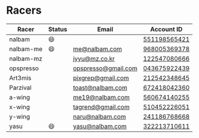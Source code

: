 # Racers

Racer     | Status  | Email               | Account ID
--------- | ------- | ------------------- | ------------
nalbam    | :smile: |                     | [551198565421](https://551198565421.signin.aws.amazon.com/console)
nalbam-me | :smile: | me@nalbam.com       | [968005369378](https://968005369378.signin.aws.amazon.com/console)
nalbam-mz |         | jyyu@mz.co.kr       | [122547080666](https://122547080666.signin.aws.amazon.com/console)
opspresso |         | opspresso@gmail.com | [043675922439](https://043675922439.signin.aws.amazon.com/console)
Art3mis   |         | pixgrep@gmail.com   | [212542348645](https://212542348645.signin.aws.amazon.com/console)
Parzival  |         | toast@nalbam.com    | [672418042360](https://672418042360.signin.aws.amazon.com/console)
a-wing    |         | me19@nalbam.com     | [560674140255](https://560674140255.signin.aws.amazon.com/console)
x-wing    |         | tagrend@gmail.com   | [510452226051](https://510452226051.signin.aws.amazon.com/console)
y-wing    |         | naru@nalbam.com     | [241186768668](https://241186768668.signin.aws.amazon.com/console)
yasu      | :smile: | yasu@nalbam.com     | [322213710611](https://322213710611.signin.aws.amazon.com/console)
